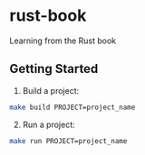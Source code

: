# rust-book
Learning from the Rust book

## Getting Started
1. Build a project:
```sh
make build PROJECT=project_name
```

2. Run a project:
```sh
make run PROJECT=project_name
```
